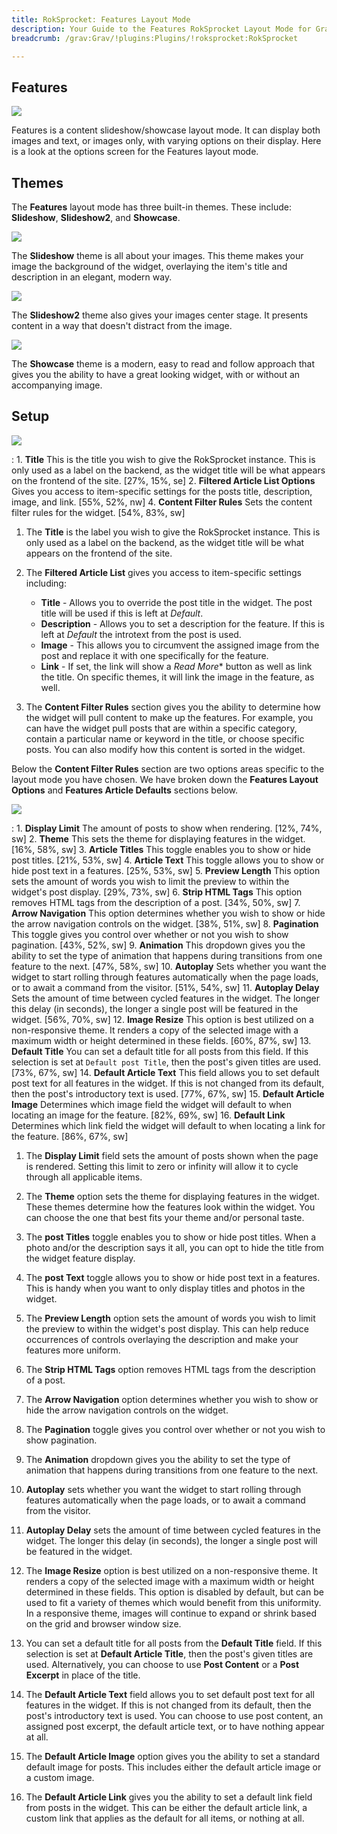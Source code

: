 ```yaml
---
title: RokSprocket: Features Layout Mode
description: Your Guide to the Features RokSprocket Layout Mode for Grav
breadcrumb: /grav:Grav/!plugins:Plugins/!roksprocket:RokSprocket

---
```


Features
-----

![][features]

Features is a content slideshow/showcase layout mode. It can display both images and text, or images only, with varying options on their display. Here is a look at the options screen for the Features layout mode.

Themes
-----

The **Features** layout mode has three built-in themes. These include: **Slideshow**, **Slideshow2**, and **Showcase**.

![][slideshow]

The **Slideshow** theme is all about your images. This theme makes your image the background of the widget, overlaying the item's title and description in an elegant, modern way.

![][slideshow2]

The **Slideshow2** theme also gives your images center stage. It presents content in a way that doesn't distract from the image. 

![][showcase]

The **Showcase** theme is a modern, easy to read and follow approach that gives you the ability to have a great looking widget, with or without an accompanying image.

Setup
-----

![][features1]

:   1. **Title** This is the title you wish to give the RokSprocket instance. This is only used as a label on the backend, as the widget title will be what appears on the frontend of the site. [27%, 15%, se]
    2. **Filtered Article List Options** Gives you access to item-specific settings for the posts title, description, image, and link. [55%, 52%, nw]
    4. **Content Filter Rules** Sets the content filter rules for the widget. [54%, 83%, sw]

1. The **Title** is the label you wish to give the RokSprocket instance. This is only used as a label on the backend, as the widget title will be what appears on the frontend of the site.

2. The **Filtered Article List** gives you access to item-specific settings including:

    * **Title** - Allows you to override the post title in the widget. The post title will be used if this is left at *Default*.
    * **Description** - Allows you to set a description for the feature. If this is left at *Default* the introtext from the post is used. 
    * **Image** - This allows you to circumvent the assigned image from the post and replace it with one specifically for the feature. 
    * **Link** - If set, the link will show a *Read More** button as well as link the title. On specific themes, it will link the image in the feature, as well.

3. The **Content Filter Rules** section gives you the ability to determine how the widget will pull content to make up the features. For example, you can have the widget pull posts that are within a specific category, contain a particular name or keyword in the title, or choose specific posts. You can also modify how this content is sorted in the widget.

Below the **Content Filter Rules** section are two options areas specific to the layout mode you have chosen. We have broken down the **Features Layout Options** and **Features Article Defaults** sections below.

![][features_2]

:   1. **Display Limit** The amount of posts to show when rendering. [12%, 74%, sw]
    2. **Theme** This sets the theme for displaying features in the widget. [16%, 58%, sw]
    3. **Article Titles** This toggle enables you to show or hide post titles. [21%, 53%, sw]
    4. **Article Text** This toggle allows you to show or hide post text in a features. [25%, 53%, sw]
    5. **Preview Length** This option sets the amount of words you wish to limit the preview to within the widget's post display. [29%, 73%, sw]
    6. **Strip HTML Tags** This option removes HTML tags from the description of a post. [34%, 50%, sw]
    7. **Arrow Navigation** This option determines whether you wish to show or hide the arrow navigation controls on the widget. [38%, 51%, sw]
    8. **Pagination** This toggle gives you control over whether or not you wish to show pagination. [43%, 52%, sw]
    9. **Animation**  This dropdown gives you the ability to set the type of animation that happens during transitions from one feature to the next. [47%, 58%, sw]
    10. **Autoplay** Sets whether you want the widget to start rolling through features automatically when the page loads, or to await a command from the visitor. [51%, 54%, sw]
    11. **Autoplay Delay** Sets the amount of time between cycled features in the widget. The longer this delay (in seconds), the longer a single post will be featured in the widget. [56%, 70%, sw]
    12. **Image Resize** This option is best utilized on a non-responsive theme. It renders a copy of the selected image with a maximum width or height determined in these fields. [60%, 87%, sw]
    13. **Default Title** You can set a default title for all posts from this field. If this selection is set at `Default post Title`, then the post's given titles are used. [73%, 67%, sw]
    14. **Default Article Text** This field allows you to set default post text for all features in the widget. If this is not changed from its default, then the post's introductory text is used. [77%, 67%, sw]
    15. **Default Article Image** Determines which image field the widget will default to when locating an image for the feature. [82%, 69%, sw]
    16. **Default Link** Determines which link field the widget will default to when locating a link for the feature. [86%, 67%, sw]

1. The **Display Limit** field sets the amount of posts shown when the page is rendered.  Setting this limit to zero or infinity will allow it to cycle through all applicable items.

2. The **Theme** option sets the theme for displaying features in the widget. These themes determine how the features look within the widget. You can choose the one that best fits your theme and/or personal taste.

3. The **post Titles** toggle enables you to show or hide post titles. When a photo and/or the description says it all, you can opt to hide the title from the widget feature display.

4.  The **post Text** toggle allows you to show or hide post text in a features. This is handy when you want to only display titles and photos in the widget. 

5.  The **Preview Length** option sets the amount of words you wish to limit the preview to within the widget's post display. This can help reduce occurrences of controls overlaying the description and make your features more uniform.

6. The **Strip HTML Tags** option removes HTML tags from the description of a post.

7.  The **Arrow Navigation** option determines whether you wish to show or hide the arrow navigation controls on the widget.

8. The **Pagination** toggle gives you control over whether or not you wish to show pagination.

9.  The **Animation** dropdown gives you the ability to set the type of animation that happens during transitions from one feature to the next.

10.  **Autoplay** sets whether you want the widget to start rolling through features automatically when the page loads, or to await a command from the visitor.

11.  **Autoplay Delay** sets the amount of time between cycled features in the widget. The longer this delay (in seconds), the longer a single post will be featured in the widget.

12.  The **Image Resize** option is best utilized on a non-responsive theme. It renders a copy of the selected image with a maximum width or height determined in these fields. This option is disabled by default, but can be used to fit a variety of themes which would benefit from this uniformity. In a responsive theme, images will continue to expand or shrink based on the grid and browser window size.

13.  You can set a default title for all posts from the **Default Title** field. If this selection is set at **Default Article Title**, then the post's given titles are used. Alternatively, you can choose to use **Post Content** or a **Post Excerpt** in place of the title.

14. The **Default Article Text** field allows you to set default post text for all features in the widget. If this is not changed from its default, then the post's introductory text is used. You can choose to use post content, an assigned post excerpt, the default article text, or to have nothing appear at all.

15. The **Default Article Image** option gives you the ability to set a standard default image for posts. This includes either the default article image or a custom image.

16. The **Default Article Link** gives you the ability to set a default link field from posts in the widget. This can be either the default article link, a custom link that applies as the default for all items, or nothing at all.

[features]: assets/features.png
[features_link]: features_mode.md
[features_1]: assets/features_1.jpg
[features_2]: assets/features_2.jpeg
[features1]: assets/features_1.jpg
[slideshow]: assets/features_slideshow.jpeg
[slideshow2]: assets/features_slideshow2.jpeg
[showcase]: assets/features_showcase.jpeg
